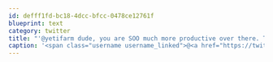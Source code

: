 ```yaml
---
id: defff1fd-bc18-4dcc-bfcc-0478ce12761f
blueprint: text
category: twitter
title: "'@yetifarm dude, you are SOO much more productive over there. That's like the 3rd thing you've done today"
caption: '<span class="username username_linked">@<a href="https://twitter.com/yetifarm" title="Yeti Farm Animation">yetifarm</a></span> dude, you are SOO much more productive over there. That''s like the 3rd thing you''ve done today'
---
```


